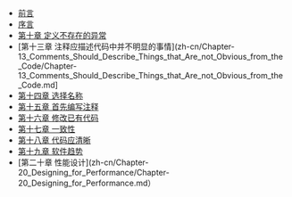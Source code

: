 - [前言](zh-cn/Foreword.md)
- [序言](zh-cn/Preface.md)
- [第十章 定义不存在的异常](zh-cn/Chapter-10_Define_Errors_Out_Of_Existence/Chapter-10_Define_Errors_Out_Of_Existence.md)
- [第十三章 注释应描述代码中并不明显的事情](zh-cn/Chapter-13_Comments_Should_Describe_Things_that_Are_not_Obvious_from_the_Code/Chapter-13_Comments_Should_Describe_Things_that_Are_not_Obvious_from_the_Code.md]
- [第十四章 选择名称](zh-cn/Chapter-14_Choosing_Names/Chapter-14_Choosing_Names.md)
- [第十五章 首先编写注释](zh-cn/Chapter-15_Write_The_Comments_First/Chapter-15_Write_The_Comments_First.md)
- [第十六章 修改已有代码](zh-cn/Chapter-16_Modifying_Existing_Code/Chapter-16_Modifying_Existing_Code.md)
- [第十七章 一致性](zh-cn/Chapter-17_Consistency/Chapter-17_Consistency.md)
- [第十八章 代码应清晰](zh-cn/Chapter-18_Code_Should_be_Obvious/Chapter-18_Code_Should_be_Obvious.md)
- [第十九章 软件趋势](zh-cn/Chapter-19_Software_Trends/Chapter-19_Software_Trends.md)
- [第二十章 性能设计](zh-cn/Chapter-20_Designing_for_Performance/Chapter-20_Designing_for_Performance.md）
